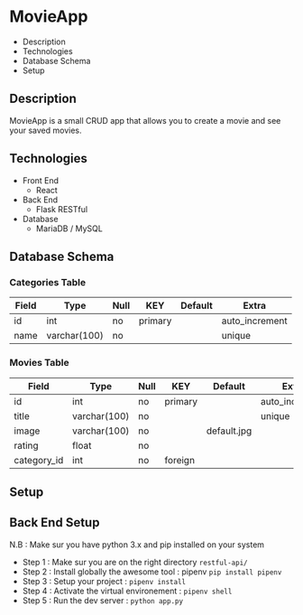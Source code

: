 
# MovieApp

* Description
* Technologies
* Database Schema
* Setup

## Description

MovieApp is a small CRUD app that allows you to create a movie and see your saved movies.

## Technologies 

* Front End
	* React 
* Back End 
	* Flask RESTful
* Database
	* MariaDB / MySQL

## Database Schema

### Categories Table

| Field | Type         | Null | KEY     | Default | Extra          |
|-------|--------------|------|---------|---------|----------------|
| id    | int          | no   | primary |         | auto_increment |
| name  | varchar(100) | no   |         |         | unique         |

### Movies Table

| Field       | Type         | Null | KEY     | Default     | Extra          |
|-------------|--------------|------|---------|-------------|----------------|
| id          | int          | no   | primary |             | auto_increment |
| title       | varchar(100) | no   |         |             | unique         |
| image       | varchar(100) | no   |         | default.jpg |                |
| rating      | float        | no   |         |             |                |
| category_id | int          | no   | foreign |             |                |

## Setup

## Back End Setup

N.B : Make sur you have python 3.x and pip installed on your system

* Step 1 : Make sur you are on the right directory ```restful-api/```
* Step 2 : Install globally the awesome tool : pipenv ```pip install pipenv```
* Step 3 : Setup your project : ```pipenv install```
* Step 4 : Activate the virtual environement : ```pipenv shell```
* Step 5 : Run the dev server : ```python app.py```

